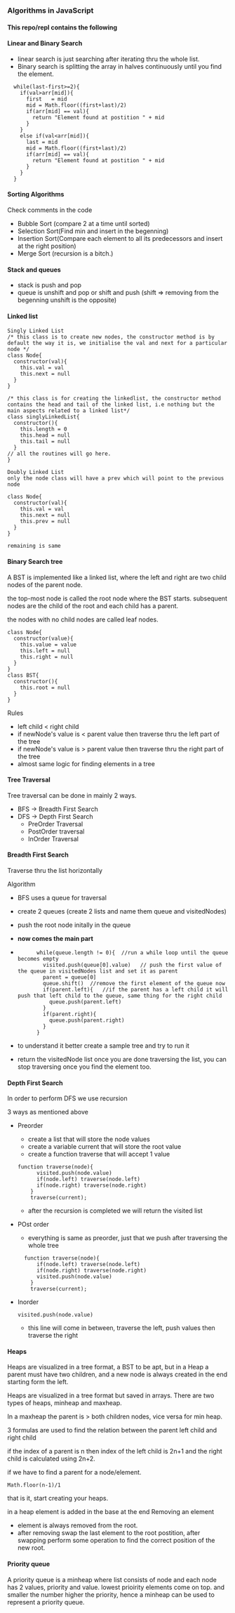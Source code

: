 ### Algorithms in JavaScript

#### This repo/repl contains the following

#### Linear and Binary Search
- linear search is just searching after iterating thru the whole list.
- Binary search is splitting the array in halves continuously until you find the element. 
```
  while(last-first>=2){  
    if(val>arr[mid]){
      first   = mid
      mid = Math.floor((first+last)/2)
      if(arr[mid] == val){
        return "Element found at postition " + mid
      }
    }
    else if(val<arr[mid]){
      last = mid
      mid = Math.floor((first+last)/2)
      if(arr[mid] == val){
        return "Element found at postition " + mid
      }
    }
  }
```
#### Sorting Algorithms 
Check comments in the code
- Bubble Sort (compare 2 at a time until sorted)
- Selection Sort(Find min and insert in the begenning)
- Insertion Sort(Compare each element to all its predecessors and insert at the right position)
- Merge Sort (recursion is a bitch.)


#### Stack and queues
- stack is push and pop 
- queue is unshift and pop or shift and push (shift => removing from the begenning unshift is the opposite)

#### Linked list 
```
Singly Linked List
/* this class is to create new nodes, the constructor method is by default the way it is, we initialise the val and next for a particular node */
class Node{
  constructor(val){
    this.val = val
    this.next = null
  }
}

/* this class is for creating the linkedlist, the constructor method contains the head and tail of the linked list, i.e nothing but the main aspects related to a linked list*/
class singlyLinkedList{
  constructor(){
    this.length = 0
    this.head = null
    this.tail = null
  }
// all the routines will go here.  
}

Doubly Linked List
only the node class will have a prev which will point to the previous node

class Node{
  constructor(val){
    this.val = val
    this.next = null
    this.prev = null
  }
}

remaining is same
```

#### Binary Search tree

A BST is implemented like a linked list, where the left and right are two child nodes of the parent node.

the top-most node is called the root node where the BST starts.
subsequent nodes are the child of the root and each child has a parent.

the nodes with no child nodes are called leaf nodes.
```
class Node{
  constructor(value){
    this.value = value
    this.left = null
    this.right = null
  }
}
class BST{
  constructor(){
    this.root = null
  }
}

```
Rules
- left child < right child
- if  newNode's value is < parent value then traverse thru the left part of the tree
- if newNode's value is > parent value then traverse thru the right part of the tree
- almost same logic for finding elements in a tree

#### Tree Traversal
Tree traversal can be done in mainly 2 ways.
- BFS -> Breadth First Search
- DFS -> Depth First Search
    - PreOrder Traversal
    - PostOrder traversal
    - InOrder Traversal

#### Breadth First Search

Traverse thru the list horizontally

Algorithm
- BFS uses a queue for traversal
- create 2 queues (create 2 lists and name them queue and visitedNodes)
- push the root node initally in the queue
- **now comes the main part**
- ```
        while(queue.length != 0){  //run a while loop until the queue becomes empty
          visited.push(queue[0].value)   // push the first value of the queue in visitedNodes list and set it as parent 
          parent = queue[0]  
          queue.shift()  //remove the first element of the queue now
          if(parent.left){   //if the parent has a left child it will push that left child to the queue, same thing for the right child  
            queue.push(parent.left)
          }
          if(parent.right){
            queue.push(parent.right)
          }
        }
  ```
- to understand it better create a sample tree and try to run it

- return the visitedNode list once you are done traversing the list, you can stop traversing once you find the element too.

#### Depth First Search

In order to perform DFS we use recursion

3 ways as mentioned above
- Preorder
  - create a list that will store the node values
  - create a variable current that will store the root value
  - create a function traverse that will accept 1 value
  ```
  function traverse(node){
        visited.push(node.value)
        if(node.left) traverse(node.left)
        if(node.right) traverse(node.right)
      }
      traverse(current);
  ```
  - after the recursion is completed we will return the visited list

- POst order 
  - everything is same as preorder, just that we push after traversing the whole tree
  ```
    function traverse(node){
        if(node.left) traverse(node.left)
        if(node.right) traverse(node.right)
        visited.push(node.value)
      }
      traverse(current);
  ```

- Inorder
   ```
  visited.push(node.value)
  ```
  - this line will come in between, traverse the left, push values then traverse the right
  

#### Heaps

Heaps are visualized in a tree format, a BST to be apt, but in a Heap a parent must have two children, and a new node is always created in the end starting form the left.

Heaps are visualized in a tree format but saved in arrays.
There are two types of heaps, minheap and maxheap.

In a maxheap the parent is > both children nodes, vice versa for min heap.


3 formulas are used to find the relation between the parent left child and right child

if the index of a parent is n then index of the left child is 2n+1
and the right child is calculated using 2n+2.

if we have to find a parent for a node/element.
```
Math.floor(n-1)/1
```

that is it, start creating your heaps.

in a heap element is added in the base at the end
Removing an element
- element is always removed from the root.
- after removing swap the last element to the root postition, after swapping perform some operation to find the correct position of the new root.


#### Priority queue

A priority queue is a minheap where list consists of node and each node has 2 values, priority and value.
lowest prioirity elements come on top. and smaller the number higher the priority, hence a minheap can be used to represent a priority queue.